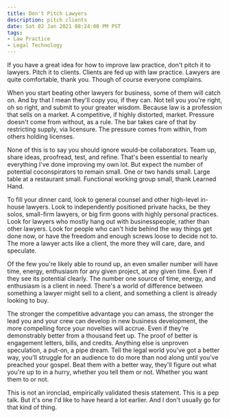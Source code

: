 ```yaml
---
title: Don't Pitch Lawyers
description: pitch clients
date: Sat 02 Jan 2021 08:24:00 PM PST
tags:
- Law Practice
- Legal Technology
---
```


If you have a great idea for how to improve law practice, don't pitch it to lawyers.  Pitch it to clients.  Clients are fed up with law practice.  Lawyers are quite comfortable, thank you.  Though of course everyone complains.

When you start beating other lawyers for business, some of them will catch on.  And by that I mean they'll copy you, if they can.  Not tell you you're right, oh so right, and submit to your greater wisdom.  Because law is a profession that sells on a market.  A competitive, if highly distorted, market.  Pressure doesn't come from without, as a rule.  The bar takes care of that by restricting supply, via licensure.  The pressure comes from within, from others holding licenses.

None of this is to say you should ignore would-be collaborators.  Team up, share ideas, proofread, test, and refine.  That's been essential to nearly everything I've done improving my own lot.  But expect the number of potential coconspirators to remain small.  One or two hands small.  Large table at a restaurant small.  Functional working group small, thank Learned Hand.

To fill your dinner card, look to general counsel and other high-level in-house lawyers.  Look to independently positioned private hacks, be they solos, small-firm lawyers, or big firm goons with highly personal practices.  Look for lawyers who mostly hang out with businesspeople, rather than other lawyers.  Look for people who can't hide behind the way things get done now, or have the freedom and enough screws loose to decide not to.  The more a lawyer acts like a client, the more they will care, dare, and speculate.

Of the few you're likely able to round up, an even smaller number will have time, energy, enthusiasm for any given project, at any given time.  Even if they see its potential clearly.  The number one source of time, energy, and enthusiasm is a client in need.  There's a world of difference between something a lawyer might sell to a client, and something a client is already looking to buy.

The stronger the competitive advantage you can amass, the stronger the lead you and your crew can develop in new business development, the more compelling force your novelties will accrue.  Even if they're demonstrably better from a thousand feet up.  The proof of better is engagement letters, bills, and credits.  Anything else is unproven speculation, a put-on, a pipe dream.  Tell the legal world you've got a better way, you'll struggle for an audience to do more than nod along until you've preached your gospel.  Beat them with a better way, they'll figure out what you're up to in a hurry, whether you tell them or not.  Whether you want them to or not.

This is not an ironclad, empirically validated thesis statement.  This is a pep talk.  But it's one I'd like to have heard a lot earlier.  And I don't usually go for that kind of thing.
